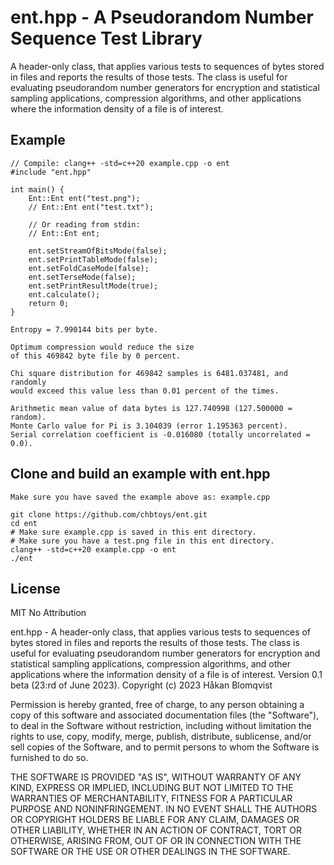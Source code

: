 # ent.hpp - A Pseudorandom Number Sequence Test Library
A header-only class, that applies various tests to sequences of bytes stored in files and reports the results of those tests. The class is useful for evaluating pseudorandom number generators for encryption and statistical sampling applications, compression algorithms, and other applications where the information density of a file is of interest.

## Example
```
// Compile: clang++ -std=c++20 example.cpp -o ent
#include "ent.hpp"

int main() {
    Ent::Ent ent("test.png");
    // Ent::Ent ent("test.txt");

    // Or reading from stdin:
    // Ent::Ent ent;

    ent.setStreamOfBitsMode(false);
    ent.setPrintTableMode(false);
    ent.setFoldCaseMode(false);
    ent.setTerseMode(false);
    ent.setPrintResultMode(true);
    ent.calculate();
    return 0;
}

```
```
Entropy = 7.990144 bits per byte.

Optimum compression would reduce the size
of this 469842 byte file by 0 percent.

Chi square distribution for 469842 samples is 6481.037481, and randomly
would exceed this value less than 0.01 percent of the times.

Arithmetic mean value of data bytes is 127.740998 (127.500000 = random).
Monte Carlo value for Pi is 3.104039 (error 1.195363 percent).
Serial correlation coefficient is -0.016080 (totally uncorrelated = 0.0).
```
## Clone and build an example with ent.hpp

```
Make sure you have saved the example above as: example.cpp

git clone https://github.com/chbtoys/ent.git
cd ent
# Make sure example.cpp is saved in this ent directory.
# Make sure you have a test.png file in this ent directory.
clang++ -std=c++20 example.cpp -o ent
./ent
```

## License

MIT No Attribution

ent.hpp - A header-only class, that applies various tests to sequences of bytes 
stored in files and reports the results of those tests. The class is useful 
for evaluating pseudorandom number generators for encryption and statistical 
sampling applications, compression algorithms, and other applications where 
the information density of a file is of interest.
Version 0.1 beta (23:rd of June 2023).
Copyright (c) 2023 Håkan Blomqvist

Permission is hereby granted, free of charge, to any person obtaining a copy of this
software and associated documentation files (the "Software"), to deal in the Software
without restriction, including without limitation the rights to use, copy, modify,
merge, publish, distribute, sublicense, and/or sell copies of the Software, and to
permit persons to whom the Software is furnished to do so.

THE SOFTWARE IS PROVIDED "AS IS", WITHOUT WARRANTY OF ANY KIND, EXPRESS OR IMPLIED,
INCLUDING BUT NOT LIMITED TO THE WARRANTIES OF MERCHANTABILITY, FITNESS FOR A
PARTICULAR PURPOSE AND NONINFRINGEMENT. IN NO EVENT SHALL THE AUTHORS OR COPYRIGHT
HOLDERS BE LIABLE FOR ANY CLAIM, DAMAGES OR OTHER LIABILITY, WHETHER IN AN ACTION
OF CONTRACT, TORT OR OTHERWISE, ARISING FROM, OUT OF OR IN CONNECTION WITH THE
SOFTWARE OR THE USE OR OTHER DEALINGS IN THE SOFTWARE.
